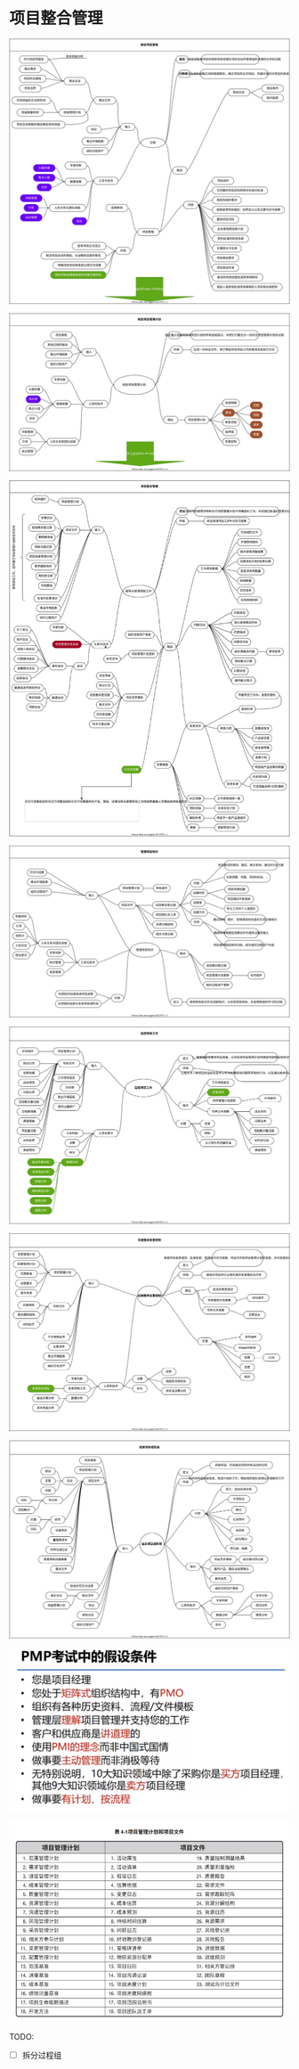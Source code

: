 # 项目整合管理

![制定项目章程](./charter.drawio.svg '制定项目章程')

![制定项目管理计划](./make_plan.drawio.svg '制定项目管理计划')

![指导与管理项目工作](./guide_manage.drawio.svg '指导与管理项目工作')

![管理项目知识](./knowledge.drawio.svg '管理项目知识')

![监控项目工作](./monitor.drawio.svg '监控项目工作')

![实施整体变更控制](./change_control.drawio.svg '实施整体变更控制')

![结束项目或阶段](./ending.drawio.svg '结束项目或阶段')

![PMP中的假设条件](./假设条件.PNG '假设条件')

![项目管理计划和项目文件](./项目管理计划和项目文件.PNG '项目管理计划和项目文件')

TODO:

- [ ] 拆分过程组